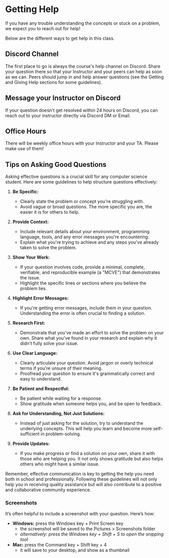 # Getting Help

If you have any trouble understanding the concepts or stuck on a problem, we expect you to reach out for help!

Below are the different ways to get help in this class.

## Discord Channel

The first place to go is always the course's help channel on Discord. Share your question there so that your Instructor
and your peers can help as soon as we can. Peers should jump in and help answer questions (see the Getting and Giving
Help sections for some guidelines).

## Message your Instructor on Discord

If your question doesn't get resolved within 24 hours on Discord, you can reach out to your instructor directly via
Discord DM or Email.

## Office Hours

There will be weekly office hours with your Instructor and your TA.  Please make use of them!

## Tips on Asking Good Questions

Asking effective questions is a crucial skill for any computer science student. Here are some guidelines to help
structure questions effectively:

1. **Be Specific:**
   - Clearly state the problem or concept you're struggling with.
   - Avoid vague or broad questions. The more specific you are, the easier it is for others to help.

2. **Provide Context:**
   - Include relevant details about your environment, programming language, tools, and any error messages you're
     encountering.
   - Explain what you're trying to achieve and any steps you've already taken to solve the problem.

3. **Show Your Work:**
   - If your question involves code, provide a minimal, complete, verifiable, and reproducible example (a "MCVE") that
     demonstrates the issue.
   - Highlight the specific lines or sections where you believe the problem lies.

4. **Highlight Error Messages:**
   - If you're getting error messages, include them in your question. Understanding the error is often crucial to
     finding a solution.

5. **Research First:**
   - Demonstrate that you've made an effort to solve the problem on your own. Share what you've found in your research
     and explain why it didn't fully solve your issue.

6. **Use Clear Language:**
   - Clearly articulate your question. Avoid jargon or overly technical terms if you're unsure of their meaning.
   - Proofread your question to ensure it's grammatically correct and easy to understand.

7. **Be Patient and Respectful:**
   - Be patient while waiting for a response.
   - Show gratitude when someone helps you, and be open to feedback.

8. **Ask for Understanding, Not Just Solutions:**
   - Instead of just asking for the solution, try to understand the underlying concepts. This will help you learn and
     become more self-sufficient in problem-solving.

9. **Provide Updates:**
    - If you make progress or find a solution on your own, share it with those who are helping you. It not only shows
      gratitude but also helps others who might have a similar issue.

Remember, effective communication is key to getting the help you need both in school and professionally. Following these
guidelines will not only help you in receiving quality assistance but will also contribute to a positive and
collaborative community experience.

### Screenshots

It’s often helpful to include a screenshot with your question. Here’s how:

- **Windows:** press the Windows key + Print Screen key
  - the screenshot will be saved to the Pictures > Screenshots folder
  - _alternatively: press the Windows key + Shift + S to open the snipping tool_
- **Mac:** press the Command key + Shift key + 4
  - it will save to your desktop, and show as a thumbnail
